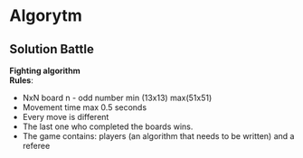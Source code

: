 # Algorytm

 
## Solution Battle

**Fighting algorithm**  
**Rules**: 
* NxN board n - odd number min (13x13) max(51x51) 
* Movement time max 0.5 seconds
* Every move is different
* The last one who completed the boards wins.
* The game contains: players (an algorithm that needs to be written) and a referee
